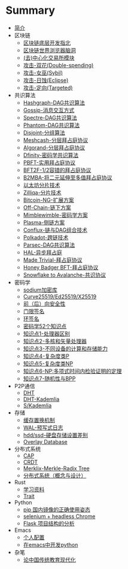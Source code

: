 # Summary

* [简介](README.md)
* 区块链
  * [区块链底层开发指北](blockchain/blockchain_start.md)
  * [区块链世界浏览器脑洞](blockchain/blockchain_door.md)
  * [(去)中心化交易所模块](blockchain/exchanges.md)
  * [攻击-双花(Double-spending)](blockchain/attack_double_spending.md)
  * [攻击-女巫(Sybil)](blockchain/attack_sybil.md)
  * [攻击-日蚀(Eclipse)](blockchain/attack_eclipse.md)
  * [攻击-定向(Targeted)](blockchain/attack_targeted.md)
* 共识算法
  * [Hashgraph-DAG共识算法](consensus/hashgraph.md)
  * [Gossip-消息交互方式](consensus/gossip.md)
  * [Spectre-DAG共识算法](consensus/spectre.md)
  * [Phantom-DAG共识算法](consensus/phantom.md)
  * [Disjoint-分组算法](consensus/disjoint.md)
  * [Meshcash-分层拜占庭协议](consensus/meshcash.md)
  * [Algorand-分层拜占庭协议](consensus/algorand.md)
  * [Dfinity-密码学共识算法](consensus/dfinity.md)
  * [PBFT-实用拜占庭协议](consensus/pbft.md)
  * [BFT2F-1/2容错的拜占庭协议](consensus/bft2f.md)
  * [B2MBA-将二元延伸至多值拜占庭协议](consensus/binary-multivalued-BA.md)
  * [以太坊分片技术](consensus/eth-sharding.md)
  * [Zilliqa-分片技术](consensus/zilliqa.md)
  * [Bitcoin-NG-扩展方案](consensus/bitcoin-ng.md)
  * [Off-Chain-链下方案](consensus/off-chain.md)
  * [Mimblewimble-密码学方案](consensus/mimblewimble.md)
  * [Plasma-侧链方案](consensus/plasma.md)
  * [Conflux-链与DAG组合技术](consensus/conflux.md)
  * [Polkadot-跨链技术](consensus/polkadot.md)
  * [Parsec-DAG共识算法](consensus/parsec.md)
  * [HAL-异步拜占庭](consensus/hal_signature_free.md)
  * [Made Trivial-拜占庭协议](consensus/made_trivial.md)
  * [Honey Badger BFT-拜占庭协议](consensus/honey_badger_bft.md)
  * [Snowflake to Avalanche-共识协议](consensus/snowflake_avalanche.md)
* 密码学
  * [sodium加密库](cryptography/sodium.md)
  * [Curve25519/Ed25519/X25519](cryptography/25519.md)
  * [前（后）向安全性](cryptography/forward_backward_secrecy.md)
  * [门限签名](cryptography/threshold_signature.md)
  * [环签名](cryptography/ring_signature.md)
  * [密码学52个知识点](cryptography/52_things_cryptography.md)
  * [知识点1-处理器区别](cryptography/things_1.md)
  * [知识点2-多核和矢量处理器](cryptography/things_2.md)
  * [知识点3-不同设备的计算和存储能力](cryptography/things_3.md)
  * [知识点4-复杂度类P](cryptography/things_4.md)
  * [知识点5-复杂度类NP](cryptography/things_5.md)
  * [知识点6-NP:多项式时间内检验证明的定理](cryptography/things_6.md)
  * [知识点7-随机性与BPP](cryptography/things_7.md)
* P2P通信
  * [DHT](P2P/dht.md)
  * [DHT-Kademlia](P2P/kademlia.md)
  * [S/Kademlia](P2P/secure_kademlia.md)
* 存储
  * [缓存置换机制](db/cache_replacement_policies.md)
  * [WAL-预写式日志](db/wal.md)
  * [hdd/ssd-硬盘存储设置差别](db/hdd_ssd.md)
  * [Overlay Database](db/overlaydb.md)
* 分布式系统
  * [CAP](distributed/cap.md)
  * [CRDT](distributed/crdt.md)
  * [Merklix-Merkle-Radix Tree](distributed/merklix-tree.md)
  * [分布式系统（概念与设计）](distributed/distributed_system.md)
* Rust
  * [学习资料](rust/learning.md)
  * [Trait](rust/trait.md)
* Python
  * [pip 国内镜像的正确使用姿态](python/pip-mirrors.md)
  * [selenium + headless Chrome](python/selenium_chrome.md)
  * [Flask 项目结构的分析](python/flask-dir.md)
* Emacs
  * [个人配置](emacs/live.md)
  * [在emacs中开发python](emacs/emacs_love_python.md)
* 杂笔
  * [论中国传统教育现代化](thinking/nowadays-education-of-classic-book-in-china.md)
